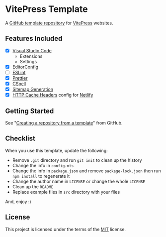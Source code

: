 # VitePress Template

A [GitHub template repository](https://docs.github.com/en/repositories/creating-and-managing-repositories/creating-a-template-repository) for [VitePress](https://vitepress.dev/) websites.

## Features Included

- [x] [Visual Studio Code](https://code.visualstudio.com/)
  - Extensions
  - Settings
- [x] [EditorConfig](https://editorconfig.org/)
- [ ] [ESLint](https://eslint.org/)
- [x] [Prettier](https://prettier.io/)
- [x] [CSpell](https://cspell.org/)
- [x] [Sitemap Generation](https://vitepress.dev/guide/sitemap-generation)
- [x] [HTTP Cache Headers](https://vitepress.dev/guide/deploy#http-cache-headers) config for [Netlify](https://www.netlify.com/)

## Getting Started

See "[Creating a repository from a template](https://docs.github.com/en/repositories/creating-and-managing-repositories/creating-a-repository-from-a-template)" from GitHub.

## Checklist

When you use this template, update the following:

- Remove `.git` directory and run `git init` to clean up the history
- Change the info in `config.mts`
- Change the info in `package.json` and remove `package-lock.json` then run `npm install` to regenerate it
- Change the author name in `LICENSE` or change the whole `LICENSE`
- Clean up the `README`
- Replace example files in `src` directory with your files

And, enjoy :)

## License

This project is licensed under the terms of the [MIT](LICENSE) license.